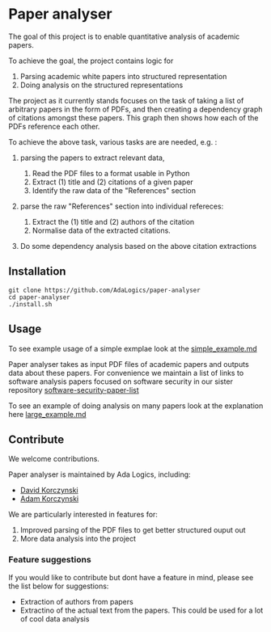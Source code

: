 # Paper analyser
The goal of this project is to enable quantitative analysis of 
academic papers. 

To achieve the goal, the project contains logic for

1. Parsing academic white papers into structured representation
1. Doing analysis on the structured representations

The project as it currently stands focuses on the task of taking 
a list of arbitrary papers in the form of PDFs, and then creating
a dependency graph of citations amongst these papers. This graph
then shows how each of the PDFs reference each other.

To achieve the above task, various tasks are are needed, e.g. :

1. parsing the papers to extract relevant data,
   1. Read the PDF files to a format usable in Python
   1. Extract (1) title and (2) citations of a given paper
   1. Identify the raw data of the "References" section

1. parse the raw "References" section into individual refereces:
   1. Extract the (1) title and (2) authors of the citation
   1. Normalise data of the extracted citations.
1. Do some dependency analysis based on the above citation extractions

## Installation
```
git clone https://github.com/AdaLogics/paper-analyser
cd paper-analyser
./install.sh
```

## Usage 
To see example usage of a simple exmplae look at the [simple_example.md](/docs/simple_example.md)

Paper analyser takes as input PDF files of academic papers and outputs data about these papers. 
For convenience we maintain a list of links to software analysis papers
focused on software security in our sister repository [software-security-paper-list](https://github.com/AdaLogics/software-security-paper-list)

To see an example of doing analysis on many papers look at the explanation here [large_example.md](/docs/larger_example.md)


## Contribute
We welcome contributions. 

Paper analyser is maintained by Ada Logics, including: 
* [David Korczynski](https://twitter.com/Davkorcz)  
* [Adam Korczynski](https://twitter.com/AdamKorcz4)

We are particularly interested in features for:
1. Improved parsing of the PDF files to get better structured ouput out
1. More data analysis into the project


### Feature suggestions
If you would like to contribute but dont have a feature in mind, please see the list below for suggestions:

* Extraction of authors from papers
* Extractino of the actual text from the papers. This could be used for a lot of cool data analysis
